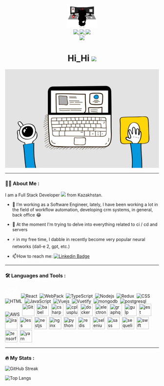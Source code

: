 <div id="header" align="center">
  <img src="./assets/coder_cartoon_stroke.gif" width="100"/>
  <div>
    <a href="https://twitter.com/dimashqen">
      <img src="https://img.shields.io/badge/Twitter-blue?logo=twitter&logoColor=white&style=for-the-badge">
    <a>
    <a href="https://gitlab.com/Giranda22-Git">
      <img src="https://img.shields.io/badge/GitLab-orange?logo=gitlab&logoColor=white&style=for-the-badge">
    <a>
    <a href="https://www.linkedin.com/in/dimashqen/">
      <img src="https://img.shields.io/badge/LinkedIn-blue?logo=linkedin&logoColor=white&style=for-the-badge">
    <a>
  </div>
  <img src="https://komarev.com/ghpvc/?username=Giranda22-Git&style=flat-square&color=blue">
  <h1>
   Hi_Hi
   <img src="https://media.giphy.com/media/hvRJCLFzcasrR4ia7z/giphy.gif" width="30px">
  </h1>
</div>

<div align="center">
  <img src="./assets/smiled_agry_programmer.gif" width="600"/>
</div>

---

### :man_technologist: About Me :

I am a Full Stack Developer <img src="https://media.giphy.com/media/WUlplcMpOCEmTGBtBW/giphy.gif" width="30"> from Kazakhstan.

- :telescope: I’m working as a Software Engineer, lately, I have been working a lot in the field of workflow automation, developing crm systems, in general, back office 😂

- :seedling: At the moment I'm trying to delve into everything related to ci / cd and servers

- :zap: in my free time, I dabble in recently become very popular neural networks (dall-e 2, gpt, etc.)

- :mailbox:How to reach me: [![Linkedin Badge](https://img.shields.io/badge/-dimashqen-blue?style=flat&logo=Linkedin&logoColor=white)](https://www.linkedin.com/in/dimashqen/)

---

### :hammer_and_wrench: Languages and Tools :

<div>
  <svg width="40" height="40" viewBox="0 0 128 128">
    <path fill="white" d="M126.67 98.44c-4.56 1.16-7.38.05-9.91-3.75-5.68-8.51-11.95-16.63-18-24.9-.78-1.07-1.59-2.12-2.6-3.45C89 76 81.85 85.2 75.14 94.77c-2.4 3.42-4.92 4.91-9.4 3.7l26.92-36.13L67.6 29.71c4.31-.84 7.29-.41 9.93 3.45 5.83 8.52 12.26 16.63 18.67 25.21 6.45-8.55 12.8-16.67 18.8-25.11 2.41-3.42 5-4.72 9.33-3.46-3.28 4.35-6.49 8.63-9.72 12.88-4.36 5.73-8.64 11.53-13.16 17.14-1.61 2-1.35 3.3.09 5.19C109.9 76 118.16 87.1 126.67 98.44zM1.33 61.74c.72-3.61 1.2-7.29 2.2-10.83 6-21.43 30.6-30.34 47.5-17.06C60.93 41.64 63.39 52.62 62.9 65H7.1c-.84 22.21 15.15 35.62 35.53 28.78 7.15-2.4 11.36-8 13.47-15 1.07-3.51 2.84-4.06 6.14-3.06-1.69 8.76-5.52 16.08-13.52 20.66-12 6.86-29.13 4.64-38.14-4.89C5.26 85.89 3 78.92 2 71.39c-.15-1.2-.46-2.38-.7-3.57q.03-3.04.03-6.08zm5.87-1.49h50.43c-.33-16.06-10.33-27.47-24-27.57-15-.12-25.78 11.02-26.43 27.57z">
    </path>
  </svg>
          &nbsp;
  <img src="https://cdn.jsdelivr.net/gh/devicons/devicon/icons/react/react-original.svg" title="React" alt="React" width="40" height="40"/>&nbsp;
  <img src="https://cdn.jsdelivr.net/gh/devicons/devicon/icons/webpack/webpack-original.svg" title="WebPack" alt="WebPack" width="40" height="40"/>&nbsp;
  <img src="https://cdn.jsdelivr.net/gh/devicons/devicon/icons/typescript/typescript-original.svg" title="TypeScript" alt="TypeScript" width="40" height="40"/>&nbsp;
  <img src="https://cdn.jsdelivr.net/gh/devicons/devicon/icons/nodejs/nodejs-original.svg" title="Nodejs" alt="Nodejs" width="40" height="40"/>&nbsp;
  <img src="https://cdn.jsdelivr.net/gh/devicons/devicon/icons/redux/redux-original.svg" title="Redux" alt="Redux " width="40" height="40"/>&nbsp;
  <img src="https://cdn.jsdelivr.net/gh/devicons/devicon/icons/css3/css3-original.svg"  title="CSS3" alt="CSS" width="40" height="40"/>&nbsp;
  <img src="https://cdn.jsdelivr.net/gh/devicons/devicon/icons/html5/html5-original.svg" title="HTML5" alt="HTML" width="40" height="40"/>&nbsp;
  <img src="https://cdn.jsdelivr.net/gh/devicons/devicon/icons/javascript/javascript-original.svg" title="JavaScript" alt="JavaScript" width="40" height="40"/>&nbsp;
  <img src="https://cdn.jsdelivr.net/gh/devicons/devicon/icons/vuejs/vuejs-original.svg" title="Vuejs" alt="Vuejs" width="40" height="40"/>&nbsp;
  <img src="https://cdn.jsdelivr.net/gh/devicons/devicon/icons/vuetify/vuetify-original.svg" title="Vuetify"  alt="Vuetify" width="40" height="40"/>&nbsp;
  <img src="https://cdn.jsdelivr.net/gh/devicons/devicon/icons/mongodb/mongodb-original.svg" title="mongodb"  alt="mongodb" width="40" height="40"/>&nbsp;
  <img src="https://cdn.jsdelivr.net/gh/devicons/devicon/icons/postgresql/postgresql-original.svg" title="postgresql" alt="postgresql" width="40" height="40"/>&nbsp;
  <img src="https://cdn.jsdelivr.net/gh/devicons/devicon/icons/amazonwebservices/amazonwebservices-original.svg" title="AWS" alt="AWS" width="40" height="40"/>&nbsp;
  <img src="https://cdn.jsdelivr.net/gh/devicons/devicon/icons/git/git-original.svg" title="Git" **alt="Git" width="40" height="40"/>&nbsp;
  <img src="https://cdn.jsdelivr.net/gh/devicons/devicon/icons/babel/babel-original.svg" title="babel" **alt="babel" width="40" height="40"/>&nbsp;
  <img src="https://cdn.jsdelivr.net/gh/devicons/devicon/icons/csharp/csharp-original.svg" title="csharp" **alt="csharp" width="40" height="40"/>&nbsp;
  <img src="https://cdn.jsdelivr.net/gh/devicons/devicon/icons/cplusplus/cplusplus-original.svg" title="cplusplus" **alt="cplusplus" width="40" height="40"/>&nbsp;
  <img src="https://cdn.jsdelivr.net/gh/devicons/devicon/icons/docker/docker-original.svg" title="docker" **alt="docker" width="40" height="40"/>&nbsp;
  <img src="https://cdn.jsdelivr.net/gh/devicons/devicon/icons/electron/electron-original.svg" title="electron" **alt="electron" width="40" height="40"/>&nbsp;
  <img src="https://cdn.jsdelivr.net/gh/devicons/devicon/icons/graphql/graphql-plain.svg" title="graphql" **alt="graphql" width="40" height="40"/>&nbsp;
  <img src="https://cdn.jsdelivr.net/gh/devicons/devicon/icons/gulp/gulp-plain.svg" title="gulp" **alt="gulp" width="40" height="40"/>&nbsp;
  <img src="https://cdn.jsdelivr.net/gh/devicons/devicon/icons/jest/jest-plain.svg" title="jest" **alt="jest" width="40" height="40"/>&nbsp;
  <img src="https://cdn.jsdelivr.net/gh/devicons/devicon/icons/jira/jira-original.svg" title="jira" **alt="jira" width="40" height="40"/>&nbsp;
  <img src="https://cdn.jsdelivr.net/gh/devicons/devicon/icons/less/less-plain-wordmark.svg" title="less" **alt="less" width="40" height="40"/>&nbsp;
  <img src="https://cdn.jsdelivr.net/gh/devicons/devicon/icons/nestjs/nestjs-plain.svg" title="nestjs" **alt="nestjs" width="40" height="40"/>&nbsp;
  <img src="https://cdn.jsdelivr.net/gh/devicons/devicon/icons/nginx/nginx-original.svg" title="nginx" **alt="nginx" width="40" height="40"/>&nbsp;
  <img src="https://cdn.jsdelivr.net/gh/devicons/devicon/icons/python/python-original.svg" title="python" **alt="python" width="40" height="40"/>&nbsp;
  <img src="https://cdn.jsdelivr.net/gh/devicons/devicon/icons/redis/redis-original.svg" title="redis" **alt="redis" width="40" height="40"/>&nbsp;
  <img src="https://cdn.jsdelivr.net/gh/devicons/devicon/icons/selenium/selenium-original.svg" title="selenium" **alt="selenium" width="40" height="40"/>&nbsp;
  <img src="https://cdn.jsdelivr.net/gh/devicons/devicon/icons/sass/sass-original.svg" title="sass" **alt="sass" width="40" height="40"/>&nbsp;
  <img src="https://cdn.jsdelivr.net/gh/devicons/devicon/icons/sequelize/sequelize-original.svg" title="sequelize" **alt="sequelize" width="40" height="40"/>&nbsp;
  <img src="https://cdn.jsdelivr.net/gh/devicons/devicon/icons/swift/swift-original.svg" title="swift" **alt="swift" width="40" height="40"/>&nbsp;
  <img src="https://cdn.jsdelivr.net/gh/devicons/devicon/icons/tensorflow/tensorflow-original.svg" title="tensorflow" **alt="tensorflow" width="40" height="40"/>&nbsp;
  <img src="https://cdn.jsdelivr.net/gh/devicons/devicon/icons/yarn/yarn-original.svg" title="yarn" **alt="yarn" width="40" height="40"/>
</div>

---

### :fire: My Stats :
![GitHub Streak](https://streak-stats.demolab.com?user=Giranda22-Git&theme=javascript-dark&border_radius=190&date_format=j%20M%5B%20Y%5D)

![Top Langs](https://github-readme-stats.vercel.app/api/top-langs/?username=Giranda22-Git&layout=compact&theme=vision-friendly-dark&count_private=true&show_icons=true&&langs_count=4)


